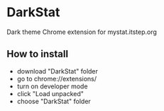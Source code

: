 # DarkStat
Dark theme Chrome extension for mystat.itstep.org

## How to install 
- download "DarkStat" folder
- go to chrome://extensions/
- turn on developer mode
- click "Load unpacked"
- choose "DarkStat" folder